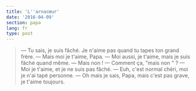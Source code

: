 ```yaml
---
title: 'L''arnacœur'
date: '2016-04-09'
section: papa
lang: fr
type: post
---
```


> — Tu sais, je suis fâché. Je n'aime pas quand tu tapes ton grand frère.
> — Mais moi je t'aime, Papa.
> — Moi aussi, je t'aime, mais je suis fâché quand même.
> — Mais non !
> — Comment ça, "mais non " ?
> — Moi je t'aime, et je ne suis pas fâché.
> — Euh, c'est normal chéri, moi je n'ai tapé personne.
> — Oh mais je sais, Papa, mais c'est pas grave, je t'aime toujours.
